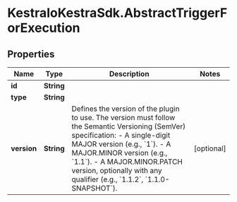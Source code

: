 # KestraIoKestraSdk.AbstractTriggerForExecution

## Properties

Name | Type | Description | Notes
------------ | ------------- | ------------- | -------------
**id** | **String** |  | 
**type** | **String** |  | 
**version** | **String** | Defines the version of the plugin to use.  The version must follow the Semantic Versioning (SemVer) specification:   - A single-digit MAJOR version (e.g., &#x60;1&#x60;).   - A MAJOR.MINOR version (e.g., &#x60;1.1&#x60;).   - A MAJOR.MINOR.PATCH version, optionally with any qualifier     (e.g., &#x60;1.1.2&#x60;, &#x60;1.1.0-SNAPSHOT&#x60;).  | [optional] 


